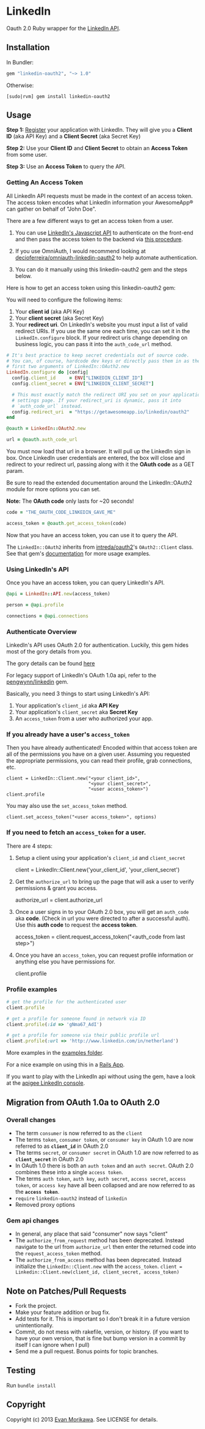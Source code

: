 # LinkedIn

Oauth 2.0 Ruby wrapper for the [LinkedIn API](http://developer.linkedin.com).

## Installation

In Bundler:

```ruby
gem "linkedin-oauth2", "~> 1.0"
```

Otherwise:

    [sudo|rvm] gem install linkedin-oauth2

## Usage

**Step 1:** [Register](https://www.linkedin.com/secure/developer) your
application with LinkedIn. They will give you a **Client ID** (aka API
Key) and a **Client Secret** (aka Secret Key)

**Step 2:** Use your **Client ID** and **Client Secret** to obtain an **Access Token** from some user.

**Step 3:** Use an **Access Token** to query the API.

### Getting An Access Token

All LinkedIn API requests must be made in the context of an access token.
The access token encodes what LinkedIn information your AwesomeApp® can
gather on behalf of "John Doe".

There are a few different ways to get an access token from a user.

1. You can use [LinkedIn's Javascript API](https://developer.linkedin.com/documents/javascript-api-reference-0) to authenticate on the front-end and then pass the access token to the backend via [this procedure](https://developer.linkedin.com/documents/exchange-jsapi-tokens-rest-api-oauth-tokens).

1. If you use OmniAuth, I would recommend looking at [decioferreira/omniauth-linkedin-oauth2](https://github.com/decioferreira/omniauth-linkedin-oauth2) to help automate authentication.

1. You can do it manually using this linkedin-oauth2 gem and the steps
   below.

Here is how to get an access token using this linkedin-oauth2 gem:

You will need to configure the following items:

1. Your **client id** (aka API Key)
1. Your **client secret** (aka Secret Key)
1. Your **redirect uri**. On LinkedIn's website you must input a list of
   valid redirect URIs. If you use the same one each time, you can set it
   in the `LinkedIn.configure` block. If your redirect uris change
   depending on business logic, you can pass it into the `auth_code_url`
   method.

```ruby
# It's best practice to keep secret credentials out of source code.
# You can, of course, hardcode dev keys or directly pass them in as the
# first two arguments of LinkedIn::OAuth2.new
LinkedIn.configure do |config|
  config.client_id     = ENV["LINKEDIN_CLIENT_ID"]
  config.client_secret = ENV["LINKEDIN_CLIENT_SECRET"]

  # This must exactly match the redirect URI you set on your application's
  # settings page. If your redirect_uri is dynamic, pass it into
  # `auth_code_url` instead.
  config.redirect_uri  = "https://getawesomeapp.io/linkedin/oauth2"
end

@oauth = LinkedIn::OAuth2.new

url = @oauth.auth_code_url
```

You must now load that url in a browser. It will pull up the LinkedIn
sign in box. Once LinkedIn user credentials are entered, the box will
close and redirect to your redirect url, passing along with it the
**OAuth code** as a GET param.

Be sure to read the extended documentation around the LinkedIn::OAuth2
module for more options you can set.

**Note:** The **OAuth code** only lasts for ~20 seconds!

```ruby
code = "THE_OAUTH_CODE_LINKEDIN_GAVE_ME"

access_token = @oauth.get_access_token(code)
```

Now that you have an access token, you can use it to query the API.

The `LinkedIn::OAuth2` inherits from [intreda/oauth2](https://github.com/intridea/oauth2)'s `OAuth2::Client` class. See that gem's [documentation](https://github.com/intridea/oauth2/blob/master/lib/oauth2/client.rb) for more usage examples.

### Using LinkedIn's API

Once you have an access token, you can query LinkedIn's API.

```ruby
@api = LinkedIn::API.new(access_token)

person = @api.profile

connections = @api.connections
```


















### Authenticate Overview

LinkedIn's API uses OAuth 2.0 for authentication. Luckily, this gem hides most of the gory details from you.

The gory details can be found [here](https://developer.linkedin.com/documents/authentication)

For legacy support of LinkedIn's OAuth 1.0a api, refer to the [pengwynn/linkedin](https://github.com/pengwynn/linkedin) gem.

Basically, you need 3 things to start using LinkedIn's API:

1. Your application's `client_id` aka **API Key**
1. Your application's `client_secret` aka **Secret Key**
1. An `access_token` from a user who authorized your app.

### If you already have a user's `access_token`
Then you have already authenticated! Encoded within that access token are
all of the permissions you have on a given user. Assuming you requested
the appropriate permissions, you can read their profile, grab connections,
etc.

    client = LinkedIn::Client.new("<your client_id>",
                                  "<your client_secret>",
                                  "<user access_token>")
    client.profile

You may also use the `set_access_token` method.

    client.set_access_token("<user access_token>", options)

### If you need to fetch an `access_token` for a user.
There are 4 steps:

1. Setup a client using your application's `client_id` and `client_secret`

    client = LinkedIn::Client.new('your_client_id', 'your_client_secret')

2. Get the `authorize_url` to bring up the page that will ask a user
   to verify permissions & grant you access.

    authorize_url = client.authorize_url

3. Once a user signs in to your OAuth 2.0 box, you will get an
   `auth_code` aka **code**. (Check in url you were directed to after a
   successful auth). Use this **auth code** to request the
   **access token**.

    access_token = client.request_access_token("<auth_code from last step>")

4. Once you have an `access_token`, you can request profile information or
   anything else you have permissions for.

    client.profile

### Profile examples
```ruby
# get the profile for the authenticated user
client.profile

# get a profile for someone found in network via ID
client.profile(:id => 'gNma67_AdI')

# get a profile for someone via their public profile url
client.profile(:url => 'http://www.linkedin.com/in/netherland')
```


More examples in the [examples folder](http://github.com/pengwynn/linkedin/blob/master/examples).

For a nice example on using this in a [Rails App](http://pivotallabs.com/users/will/blog/articles/1096-linkedin-gem-for-a-web-app).

If you want to play with the LinkedIn api without using the gem, have a look at the [apigee LinkedIn console](http://app.apigee.com/console/linkedin).

## Migration from OAuth 1.0a to OAuth 2.0
### Overall changes
* The term `consumer` is now referred to as the `client`
* The terms `token`, `consumer token`, or `consumer key` in OAuth 1.0 are now referred to as **`client_id`** in OAuth 2.0
* The terms `secret`, or `consumer secret` in OAuth 1.0 are now referred to as **`client_secret`** in OAuth 2.0
* In OAuth 1.0 there is both an `auth token` and an `auth secret`. OAuth 2.0 combines these into a single `access token`.
* The terms `auth token`, `auth key`, `auth secret`, `access secret`, `access token`, or `access key` have all been collapsed and are now referred to as the **`access token`**.
* `require` `linkedin-oauth2` instead of `linkedin`
* Removed proxy options

### Gem api changes
* In general, any place that said "consumer" now says "client"
* The `authorize_from_request` method has been deprecated. Instead
  navigate to the url from `authorize_url` then enter the returned code
  into the `request_access_token` method.
* The `authorize_from_access` method has been deprecated. Instead
  initialize the `LinkedIn::Client.new` with the `access_token`.
  `client = Linkedin::Client.new(client_id, client_secret, access_token)`


## Note on Patches/Pull Requests

* Fork the project.
* Make your feature addition or bug fix.
* Add tests for it. This is important so I don't break it in a
  future version unintentionally.
* Commit, do not mess with rakefile, version, or history.
  (if you want to have your own version, that is fine but
   bump version in a commit by itself I can ignore when I pull)
* Send me a pull request. Bonus points for topic branches.

## Testing
Run `bundle install`

## Copyright

Copyright (c) 2013 [Evan Morikawa](https://twitter.com/E0M). See LICENSE for details.

